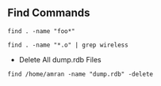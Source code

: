 ## Find Commands

` find . -name "foo*" `
	
` find . -name "*.o" | grep wireless `
	
* Delete All dump.rdb Files
	
` find /home/amran -name "dump.rdb" -delete `
